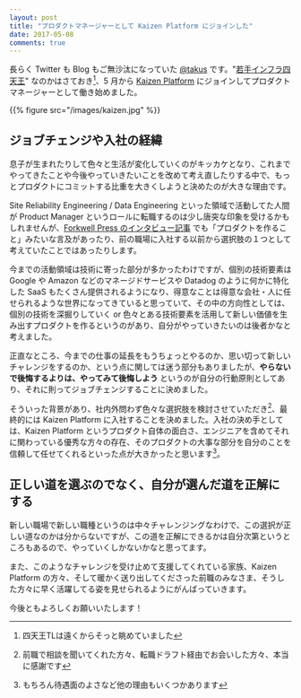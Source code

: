```yaml
---
layout: post
title: "プロダクトマネージャーとして Kaizen Platform にジョインした"
date: 2017-05-08
comments: true
---
```


長らく Twitter も Blog もご無沙汰になっていた [@takus](https://twitter.com/takus_ja) です。"[若手インフラ四天王](https://twitter.com/glidenote/status/857816468095815680)" なのかはさておき[^1]、5 月から [Kaizen Platform](https://www.wantedly.com/companies/kaizenplatform/info) にジョインしてプロダクトマネージャーとして働き始めました。

<!--more-->

{{% figure src="/images/kaizen.jpg" %}}

## ジョブチェンジや入社の経緯

息子が生まれたりして色々と生活が変化していくのがキッカケとなり、これまでやってきたことや今後やっていきたいことを改めて考え直したりする中で、もっとプロダクトにコミットする比重を大きくしようと決めたのが大きな理由です。

Site Reliability Engineering / Data Engineering といった領域で活動してた人間が Product Manager というロールに転職するのは少し唐突な印象を受けるかもしれませんが、[Forkwell Press のインタビュー記事](http://press.forkwell.com/post/150381780957/interview-takus) でも「プロダクトを作ること」みたいな言及があったり、前の職場に入社する以前から選択肢の１つとして考えていたことではあったりします。

今までの活動領域は技術に寄った部分が多かったわけですが、個別の技術要素は Google や Amazon などのマネージドサービスや Datadog のように何かに特化した SaaS もたくさん提供されるようになり、得意なことは得意な会社・人に任せられるような世界になってきていると思っていて、その中の方向性としては、個別の技術を深掘りしていく or 色々とある技術要素を活用して新しい価値を生み出すプロダクトを作るというのがあり、自分がやっていきたいのは後者かなと考えました。

正直なところ、今までの仕事の延長をもうちょっとやるのか、思い切って新しいチャレンジをするのか、という点に関しては迷う部分もありましたが、**やらないで後悔するよりは、やってみて後悔しよう** というのが自分の行動原則としてあり、それに則ってジョブチェンジすることに決めました。

そういった背景があり、社内外問わず色々な選択肢を検討させていただき[^2]、最終的には Kaizen Platform に入社することを決めました。入社の決め手としては、Kaizen Platform というプロダクト自体の面白さ、エンジニアを含めてそれに関わっている優秀な方々の存在、そのプロダクトの大事な部分を自分のことを信頼して任せてくれるといった点が大きかったと思います[^3]。

## 正しい道を選ぶのでなく、自分が選んだ道を正解にする

新しい職場で新しい職種というのは中々チャレンジングなわけで、この選択が正しい道なのかは分からないですが、この道を正解にできるかは自分次第というところもあるので、やっていくしかないかなと思ってます。

また、このようなチャレンジを受け止めて支援してくれている家族、Kaizen Platform の方々、そして暖かく送り出してくださった前職のみなさま、そうした方々に早く活躍してる姿を見せられるようにがんばっていきます。

今後ともよろしくお願いいたします！

[^1]: 四天王TLは遠くからそっと眺めていました
[^2]: 前職で相談を聞いてくれた方々、転職ドラフト経由でお会いした方々、本当に感謝です
[^3]: もちろん待遇面のよさなど他の理由もいくつかあります
